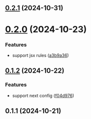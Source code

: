 ## [0.2.1](https://gihub.com/rygent/eslint-config-terrax/compare/0.2.0...0.2.1) (2024-10-31)



# [0.2.0](https://gihub.com/rygent/eslint-config-terrax/compare/0.1.2...0.2.0) (2024-10-23)


### Features

* support jsx rules ([a3b9a36](https://gihub.com/rygent/eslint-config-terrax/commits/a3b9a3635c6c6aa4f9018eda948ffce0fb1485bf))



## [0.1.2](https://gihub.com/rygent/eslint-config-terrax/compare/0.1.1...0.1.2) (2024-10-22)


### Features

* support next config ([f04d976](https://gihub.com/rygent/eslint-config-terrax/commits/f04d976b2bdf0a76532c31896a2f3309f7dc1b8b))



## 0.1.1 (2024-10-21)



